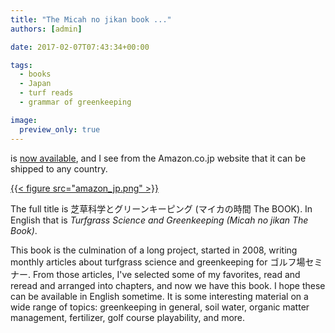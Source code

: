 ```yaml
---
title: "The Micah no jikan book ..."
authors: [admin]

date: 2017-02-07T07:43:34+00:00

tags:
  - books
  - Japan
  - turf reads
  - grammar of greenkeeping

image:
  preview_only: true
---
```


is [now available](https://www.amazon.co.jp/%E8%8A%9D%E8%8D%89%E7%A7%91%E5%AD%A6%E3%81%A8%E3%82%B0%E3%83%AA%E3%83%BC%E3%83%B3%E3%82%AD%E3%83%BC%E3%83%94%E3%83%B3%E3%82%B0-%E3%83%9E%E3%82%A4%E3%82%AB%E3%81%AE%E6%99%82%E9%96%93-BOOK-%E3%83%9E%E3%82%A4%E3%82%AB-%E3%82%A6%E3%83%83%E3%82%BA/dp/4772841725/ref=sr_1_1?s=books&ie=UTF8&qid=1486427084&sr=1-1&keywords=%E3%83%9E%E3%82%A4%E3%82%AB%E3%83%BB%E3%82%A6%E3%83%83%E3%82%BA), and I see from the Amazon.co.jp website that it can be shipped to any country.

[{{< figure src="amazon_jp.png" >}}](https://www.amazon.co.jp/%E8%8A%9D%E8%8D%89%E7%A7%91%E5%AD%A6%E3%81%A8%E3%82%B0%E3%83%AA%E3%83%BC%E3%83%B3%E3%82%AD%E3%83%BC%E3%83%94%E3%83%B3%E3%82%B0-%E3%83%9E%E3%82%A4%E3%82%AB%E3%81%AE%E6%99%82%E9%96%93-BOOK-%E3%83%9E%E3%82%A4%E3%82%AB-%E3%82%A6%E3%83%83%E3%82%BA/dp/4772841725/ref=sr_1_1?s=books&ie=UTF8&qid=1486427084&sr=1-1&keywords=%E3%83%9E%E3%82%A4%E3%82%AB%E3%83%BB%E3%82%A6%E3%83%83%E3%82%BA)

The full title is 芝草科学とグリーンキーピング (マイカの時間 The BOOK). In English that is _Turfgrass Science and Greenkeeping (Micah no jikan The Book)_.

This book is the culmination of a long project, started in 2008, writing monthly articles about turfgrass science and greenkeeping for ゴルフ場セミナー. From those articles, I've selected some of my favorites, read and reread and arranged into chapters, and now we have this book. I hope these can be available in English sometime. It is some interesting material on a wide range of topics: greenkeeping in general, soil water, organic matter management, fertilizer, golf course playability, and more.
